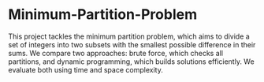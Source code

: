 # Minimum-Partition-Problem
This project tackles the minimum partition problem, which aims to divide a set of integers into two subsets with the smallest possible difference in their sums. We compare two approaches: brute force, which checks all partitions, and dynamic programming, which builds solutions efficiently. We evaluate both using time and space complexity.
